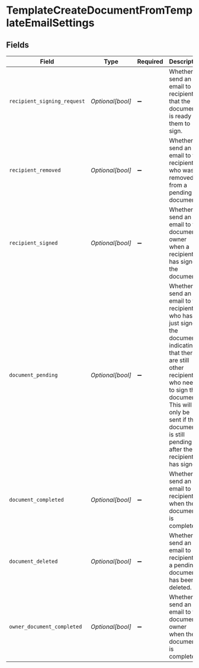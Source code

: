 # TemplateCreateDocumentFromTemplateEmailSettings


## Fields

| Field                                                                                                                                                                                                                                              | Type                                                                                                                                                                                                                                               | Required                                                                                                                                                                                                                                           | Description                                                                                                                                                                                                                                        |
| -------------------------------------------------------------------------------------------------------------------------------------------------------------------------------------------------------------------------------------------------- | -------------------------------------------------------------------------------------------------------------------------------------------------------------------------------------------------------------------------------------------------- | -------------------------------------------------------------------------------------------------------------------------------------------------------------------------------------------------------------------------------------------------- | -------------------------------------------------------------------------------------------------------------------------------------------------------------------------------------------------------------------------------------------------- |
| `recipient_signing_request`                                                                                                                                                                                                                        | *Optional[bool]*                                                                                                                                                                                                                                   | :heavy_minus_sign:                                                                                                                                                                                                                                 | Whether to send an email to all recipients that the document is ready for them to sign.                                                                                                                                                            |
| `recipient_removed`                                                                                                                                                                                                                                | *Optional[bool]*                                                                                                                                                                                                                                   | :heavy_minus_sign:                                                                                                                                                                                                                                 | Whether to send an email to the recipient who was removed from a pending document.                                                                                                                                                                 |
| `recipient_signed`                                                                                                                                                                                                                                 | *Optional[bool]*                                                                                                                                                                                                                                   | :heavy_minus_sign:                                                                                                                                                                                                                                 | Whether to send an email to the document owner when a recipient has signed the document.                                                                                                                                                           |
| `document_pending`                                                                                                                                                                                                                                 | *Optional[bool]*                                                                                                                                                                                                                                   | :heavy_minus_sign:                                                                                                                                                                                                                                 | Whether to send an email to the recipient who has just signed the document indicating that there are still other recipients who need to sign the document. This will only be sent if the document is still pending after the recipient has signed. |
| `document_completed`                                                                                                                                                                                                                               | *Optional[bool]*                                                                                                                                                                                                                                   | :heavy_minus_sign:                                                                                                                                                                                                                                 | Whether to send an email to all recipients when the document is complete.                                                                                                                                                                          |
| `document_deleted`                                                                                                                                                                                                                                 | *Optional[bool]*                                                                                                                                                                                                                                   | :heavy_minus_sign:                                                                                                                                                                                                                                 | Whether to send an email to all recipients if a pending document has been deleted.                                                                                                                                                                 |
| `owner_document_completed`                                                                                                                                                                                                                         | *Optional[bool]*                                                                                                                                                                                                                                   | :heavy_minus_sign:                                                                                                                                                                                                                                 | Whether to send an email to the document owner when the document is complete.                                                                                                                                                                      |
